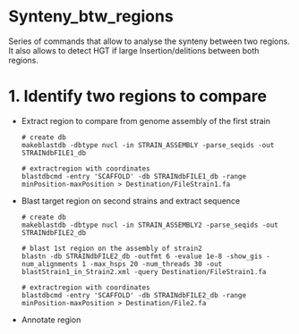 # Synteny_btw_regions

Series of commands that allow to analyse the synteny between two regions. It also allows to detect HGT if large Insertion/delitions between both regions.


# 1. Identify two regions to compare


- Extract region to compare from genome assembly of the first strain

      # create db 
      makeblastdb -dbtype nucl -in STRAIN_ASSEMBLY -parse_seqids -out STRAINdbFILE1_db 
      
      # extractregion with coordinates
      blastdbcmd -entry 'SCAFFOLD' -db STRAINdbFILE1_db -range minPosition-maxPosition > Destination/FileStrain1.fa


- Blast target region on second strains and extract sequence
      
      # create db 
      makeblastdb -dbtype nucl -in STRAIN_ASSEMBLY2 -parse_seqids -out STRAINdbFILE2_db
      
      # blast 1st region on the assembly of strain2
      blastn -db STRAINdbFILE2_db -outfmt 6 -evalue 1e-8 -show_gis -num_alignments 1 -max_hsps 20 -num_threads 30 -out blastStrain1_in_Strain2.xml -query Destination/FileStrain1.fa
      
      # extractregion with coordinates
      blastdbcmd -entry 'SCAFFOLD' -db STRAINdbFILE2_db -range minPosition-maxPosition > Destination/File2.fa
      
      
- Annotate region


